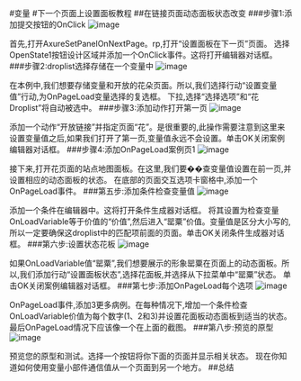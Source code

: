 #变量
#下一个页面上设置面板教程
##在链接页面动态面板状态改变
###步骤1:添加提交按钮的OnClick
![image](https://raw.githubusercontent.com/jikexueyuanwiki/axure/master/images/advanced-variables-set-panel-next-page-tutorial1.png)

首先,打开AxureSetPanelOnNextPage。rp,打开“设置面板在下一页”页面。
选择OpenState1按钮设计区域并添加一个OnClick事件。这将打开编辑器对话框。
###步骤2:droplist选择存储在一个变量中
![image](https://raw.githubusercontent.com/jikexueyuanwiki/axure/master/images/advanced-variables-set-panel-next-page-tutorial2.png)

在本例中,我们想要存储变量和开放的花朵页面。所以,我们选择行动“设置变量值”行动,为OnPageLoad变量选择的复选框。
下拉,选择“选择选项”和“花Droplist”将自动被选中。
###步骤3:添加动作打开第一页
![image](https://raw.githubusercontent.com/jikexueyuanwiki/axure/master/images/advanced-variables-set-panel-next-page-tutorial3.png)

添加一个动作“开放链接”并指定页面“花”。是很重要的,此操作需要注意到这里来设置变量值之后,如果我们打开了第一页,变量值永远不会设置。单击OK关闭案例编辑器对话框。
###步骤4:添加OnPageLoad案例页1
![image](https://raw.githubusercontent.com/jikexueyuanwiki/axure/master/images/advanced-variables-set-panel-next-page-tutorial4.png)

接下来,打开花页面的站点地图面板。在这里,我们要��查变量值设置在前一页,并设置相应的动态面板的状态。
在底部的页面交互选项卡窗格中,添加一个OnPageLoad事件。
###第五步:添加条件检查变量值
![image](https://raw.githubusercontent.com/jikexueyuanwiki/axure/master/images/advanced-variables-set-panel-next-page-tutorial5.png)

添加一个条件在编辑器中。这将打开条件生成器对话框。
将其设置为检查变量OnLoadVariable等于价值的“价值”,然后进入“罂粟”价值。变量值是区分大小写的,所以一定要确保这droplist中的匹配项前面的页面。单击OK关闭条件生成器对话框。
###第六步:设置状态花板
![image](https://raw.githubusercontent.com/jikexueyuanwiki/axure/master/images/advanced-variables-set-panel-next-page-tutorial6.png)

如果OnLoadVariable值“罂粟”,我们想要展示的形象罂粟在页面上的动态面板。所以,我们添加行动“设置面板状态”,选择花面板,并选择从下拉菜单中“罂粟”状态。
单击OK关闭案例编辑器对话框。
###第七步:添加OnPageLoad每个选项
![image](https://raw.githubusercontent.com/jikexueyuanwiki/axure/master/images/advanced-variables-set-panel-next-page-tutorial7.png)

OnPageLoad事件,添加3更多病例。在每种情况下,增加一个条件检查OnLoadVariable价值为每个数字(1、2和3)并设置花面板动态面板到适当的状态。最后OnPageLoad情况下应该像一个在上面的截图。
###第八步:预览的原型
![image](https://raw.githubusercontent.com/jikexueyuanwiki/axure/master/images/advanced-variables-set-panel-next-page-tutorial8.png)

预览您的原型和测试。选择一个按钮将你下面的页面并显示相关状态。
现在你知道如何使用变量小部件通信值从一个页面到另一个地方。
##总结
